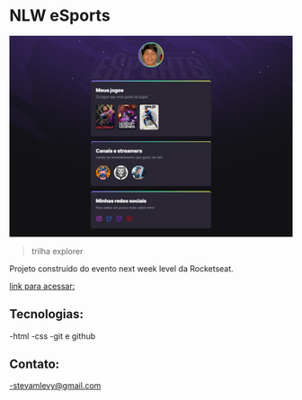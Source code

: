 # NLW eSports

![preview](./.github/preview.png)

> trilha explorer

Projeto construído do evento next week level da Rocketseat.

[link para acessar:](https://levystevam.github.io/Site-NLW/)

## Tecnologias: 
 
-html
-css
-git e github

## Contato:

-stevamlevy@gmail.com